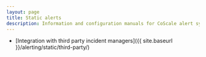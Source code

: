 ```yaml
---
layout: page
title: Static alerts
description: Information and configuration manuals for CoScale alert system
---
```


<!-- * [Forecast alerts]({{ site.baseurl }}/alerting/static/forecast/) -->
* [Integration with third party incident managers]({{ site.baseurl }}/alerting/static/third-party/)
